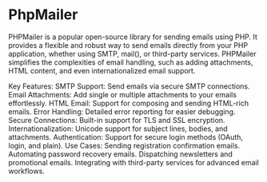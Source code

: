 # PhpMailer
PHPMailer is a popular open-source library for sending emails using PHP. It provides a flexible and robust way to send emails directly from your PHP application, whether using SMTP, mail(), or third-party services. PHPMailer simplifies the complexities of email handling, such as adding attachments, HTML content, and even internationalized email support.

Key Features:
SMTP Support: Send emails via secure SMTP connections.
Email Attachments: Add single or multiple attachments to your emails effortlessly.
HTML Email: Support for composing and sending HTML-rich emails.
Error Handling: Detailed error reporting for easier debugging.
Secure Connections: Built-in support for TLS and SSL encryption.
Internationalization: Unicode support for subject lines, bodies, and attachments.
Authentication: Support for secure login methods (OAuth, login, and plain).
Use Cases:
Sending registration confirmation emails.
Automating password recovery emails.
Dispatching newsletters and promotional emails.
Integrating with third-party services for advanced email workflows.
